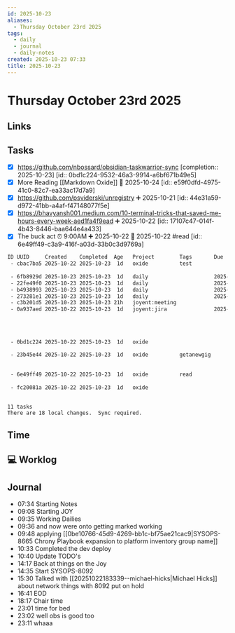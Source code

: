 ```yaml
---
id: 2025-10-23
aliases:
  - Thursday October 23rd 2025
tags:
  - daily
  - journal
  - daily-notes
created: 2025-10-23 07:33
title: 2025-10-23
---
```


# Thursday October 23rd 2025

## Links

## Tasks

- [x] <https://github.com/nbossard/obsidian-taskwarrior-sync> [completion:: 2025-10-23] [id:: 0bd1c224-9532-46a3-9914-a6bf671b49e5]
- [X] More Reading [[Markdown Oxide]]  📅 2025-10-24 [id:: e59f0dfd-4975-41c0-82c7-ea33ac17d7a9]
- [x] https://github.com/psviderski/unregistry ➕ 2025-10-21 [id:: 44e31a59-d972-41bb-a4af-f47148077f5e]
- [X] https://bhavyansh001.medium.com/10-terminal-tricks-that-saved-me-hours-every-week-aed1fa4f9ead ➕ 2025-10-22 [id:: 17107c47-014f-4b43-8446-baa644e4a433]
- [X] The buck act   ⏰ 9:00AM ➕ 2025-10-22 📅 2025-10-22 #read [id:: 6e49ff49-c3a9-416f-a03d-33b0c3d9769a]

```bash
ID UUID     Created    Completed  Age   Project        Tags       Due        Description                                                                  
 - cbac7ba5 2025-10-22 2025-10-23  1d   oxide          test                  test from tw3                                                                
                                                                               2025-10-22 Source: /home/marty/Nextcloud/Oxide/default/Resource/Inbox.md   
 - 6fb8929d 2025-10-23 2025-10-23  1d   daily                     2025-10-23 Pull Graphics                                                                
 - 22fe49f0 2025-10-23 2025-10-23  1d   daily                     2025-10-23 Read the Good News
 - b4938993 2025-10-23 2025-10-23  1d   daily                     2025-10-23 Update Jira                                                                  
 - 273281e1 2025-10-23 2025-10-23  1d   daily                     2025-10-23 Read Email
 - c3b201d5 2025-10-23 2025-10-23 21h   joyent:meeting                       Weelky Joyent Compute Standup                                                
 - 0a937aed 2025-10-22 2025-10-23  1d   joyent:jira               2025-10-22 SYSOPS-8903 Prep for DCOPS19855 Hardware Maintenance
                                                                               2025-10-22
                                                                             Notes:/home/marty/Nextcloud/Oxide/default/Resource/Tasknotes/0a937aed-cbba-4-
                                                                             45f-a30f-79fa024f4b24.md
                                                                               2025-10-22 Source: /home/marty/Nextcloud/Oxide/default/Resource/Inbox.md
 - 0bd1c224 2025-10-22 2025-10-23  1d   oxide                                <https://github.com/nbossard/obsidian-taskwarrior-sync>                      
                                                                               2025-10-23 Source: /home/marty/Nextcloud/Oxide/default/Resource/Inbox.md   
 - 23b45e44 2025-10-22 2025-10-23  1d   oxide          getanewgig            So use prompt to create resume  This is brilliant   pit a bunch of stories
                                                                             about work do e at companies and have an resume.e it for you
                                                                               2025-10-23 Source: /home/marty/Nextcloud/Oxide/default/Resource/Inbox.md
 - 6e49ff49 2025-10-22 2025-10-23  1d   oxide          read                  The buck act   ⏰ 9:00AM ➕ 2025-10-22 ������ 2025-10-22                     
                                                                               2025-10-23 Source: /home/marty/Nextcloud/Oxide/default/Resource/Inbox.md   
 - fc20081a 2025-10-22 2025-10-23  1d   oxide                                Chuck it in the fuck it bucket
                                                                               2025-10-23 Source: /home/marty/Nextcloud/Oxide/default/Resource/Inbox.md

11 tasks
There are 18 local changes.  Sync required.
```

## Time

## 💻 Worklog

## Journal
- 07:34 Starting Notes 
- 09:08 Starting JOY
- 09:35 Working Dailies
- 09:36 and now were onto getting marked working
- 09:48 applying [[0be10766-45d9-4269-bb1c-bf75ae21cac9|SYSOPS-8665 Chrony Playbook expansion to platform inventory group name]]
- 10:33 Completed the dev deploy
- 10:40 Update TODO's 
- 14:17 Back at things on the Joy
- 14:35 Start SYSOPS-8092
- 15:30 Talked with [[20251022183339--michael-hicks|Michael Hicks]] about network things with 8092 put on hold
- 16:41 EOD
- 18:17 Chair time
- 23:01 time for bed
- 23:02 well obs is good too  
- 23:11 whaaa
